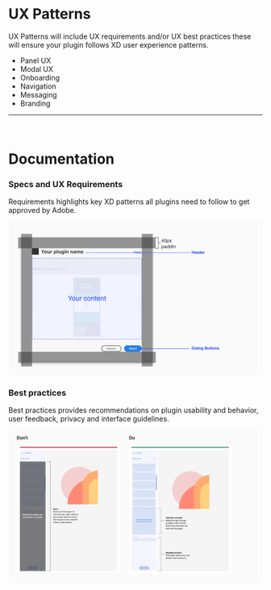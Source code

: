 # UX Patterns

UX Patterns will include UX requirements and/or UX best practices these will ensure your plugin follows XD user experience patterns.

- Panel UX
- Modal UX
- Onboarding
- Navigation
- Messaging
- Branding

----------

 <br />
 
# Documentation

### Specs and UX Requirements

Requirements highlights key XD patterns all plugins need to follow to get approved by Adobe. 

![Example of specs and UX requirements](../ux_images/UX_Patterns_1_Specs.png)

### Best practices

Best practices provides recommendations on plugin usability and behavior, user feedback, privacy and interface guidelines. 

![Example of a UX best practice](../ux_images/UX_Patterns_2_Best_Practices.png)

